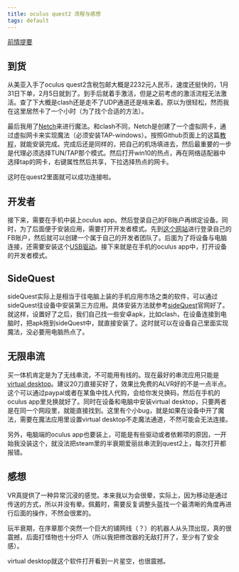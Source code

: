```yaml
---
title: oculus quest2 流程与感想
tags: default
---
```


[前情提要](https://pzweuj.github.io/2021/01/31/oculus-quest2.html)

## 到货
从美亚入手了oculus quest2含税包邮大概是2232元人民币，速度还挺快的，1月31日下单，2月5日就到了。到手后就着手激活，但是之前考虑的激活流程无法激活。查了下大概是clash还是走不了UDP通道还是啥来着。原以为很轻松，然而我在这里居然卡了一个小时（为了找个合适的方法）。

最后我用了[Netch](https://github.com/NetchX/Netch)来进行魔法。和clash不同，Netch是创建了一个虚拟网卡，通过虚拟网卡来实现魔法（必须安装TAP-windows）。按照Github页面上的这篇[教程](https://github.com/NetchX/Netch/blob/master/docs/Quickstart.zh-CN.md)，就能安装完成。完成后还是同样的，把自己的机场填进去，然后最重要的一步是代理必须选择TUN/TAP那个模式。然后打开win10的热点，再在网络适配器中选择tap的网卡，右键属性然后共享，下拉选择热点的网卡。

这时在quest2里面就可以成功连接啦。

## 开发者
接下来，需要在手机中装上oculus app。然后登录自己的FB账户再绑定设备。同时，为了后面便于安装应用，需要打开开发者模式。先到[这个网站](https://developer.oculus.com/)进行登录自己的FB账户，然后就可以创建一个属于自己的开发者团队了。后面为了将设备与电脑连接，还需要安装这个[USB驱动](https://developer.oculus.com/downloads/package/oculus-adb-drivers/)。接下来就是在手机的oculus app中，打开设备的开发者模式。

## SideQuest
sideQuest实际上是相当于往电脑上装的手机应用市场之类的软件，可以通过sideQuest往设备中安装第三方应用。具体安装方法就参考[sideQuest](https://sidequestvr.com/setup-howto)官网好了。就这样，设置好了之后，我们自己找一些安卓apk，比如clash，在设备连接到电脑时，把apk拖到sideQuest中，就直接安装了。这时就可以在设备自己里面实现魔法，没必要用电脑热点了。

## 无限串流
买一体机肯定是为了无线串流，不可能用有线的。现在最好的串流应用只能是[virtual desktop](https://www.oculus.com/experiences/quest/2017050365004772/?locale=zh_HK)。建议20刀直接买好了，效果比免费的ALVR好的不是一点半点。这个可以通过paypal或者在某鱼中找人代购，会给你发兑换码，然后在手机的oculus app里兑换就好了。同时在设备和电脑中安装virtual desktop，只要两者是在同一个网段里，就能直接找到。这里有个小bug，就是如果在设备中开了魔法，需要在魔法应用里设置virtual desktop不走魔法通道，不然可能会无法连接。

另外，电脑端的oculus app也要装上，可能是有些驱动或者依赖项的原因，一开始我没装这个，就没法把steam里的半衰期爱丽丝串流到quest2上，每次打开都报错。

## 感想
VR真提供了一种异常沉浸的感觉。本来我以为会很晕，实际上，因为移动是通过传送的方式，所以并没有晕。佩戴时，需要反复调整头盔找一个最清晰的角度再进行后面的操作，不然会很累的。

玩半衰期，在序章那个突然一个巨大的铺网线（？）的机器人从头顶出现，真的很震撼，后面打怪物也十分吓人（所以我把修改器的无敌打开了，至少有了安全感）。

virtual desktop就这个软件打开看到一片星空，也很震撼。
